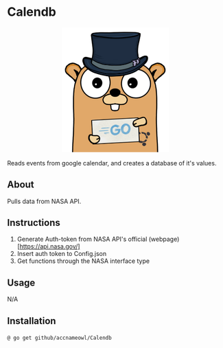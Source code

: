 # Calendb

<p align="center">
    <img src="gopher_1.png" alt="gopher" width="250"/>  
</p>
Reads events from google calendar, and creates a database of it's values.

## About
Pulls data from NASA API.  

## Instructions
1. Generate Auth-token from NASA API's official (webpage)[https://api.nasa.gov/]
2. Insert auth token to Config.json
3. Get functions through the NASA interface type

## Usage
N/A

## Installation
 `@ go get github/accnameowl/Calendb`


